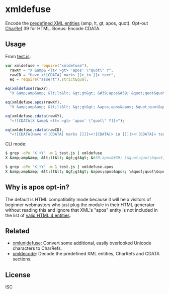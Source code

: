 ﻿
xmldefuse
=========
Encode the [predefined XML entities][xml-predent] (amp, lt, gt, apos, quot).
Opt-out [CharRef][xml-charref] 39 for HTML. Bonus: Encode CDATA.

Usage
-----
From [test.js](test.js):
```javascript
var xmldefuse = require("xmldefuse"),
  rawXY = "X &amp& <lt< >gt> 'apos' \"quot\" Y",
  rawCD = "Have <![CDATA[ marks ]]> in ]]> text",
  eq = require("assert").strictEqual;

eq(xmldefuse(rawXY),
  "X &amp;amp&amp; &lt;lt&lt; &gt;gt&gt; &#39;apos&#39; &quot;quot&quot; Y");

eq(xmldefuse.apos(rawXY),
  "X &amp;amp&amp; &lt;lt&lt; &gt;gt&gt; &apos;apos&apos; &quot;quot&quot; Y");

eq(xmldefuse.cdata(rawXY),
  "<![CDATA[X &amp& <lt< >gt> 'apos' \"quot\" Y]]>");

eq(xmldefuse.cdata(rawCD),
  "<![CDATA[Have <![CDATA[ marks ]]]]><![CDATA[> in ]]]]><![CDATA[> text]]>");
```

CLI mode:
```bash
$ grep -oPe 'X.+Y' -m 1 test.js | xmldefuse
X &amp;amp&amp; &lt;lt&lt; &gt;gt&gt; &#39;apos&#39; \&quot;quot\&quot; Y

$ grep -oPe 'X.+Y' -m 1 test.js | xmldefuse.apos
X &amp;amp&amp; &lt;lt&lt; &gt;gt&gt; &apos;apos&apos; \&quot;quot\&quot; Y
```


Why is apos opt-in?
-------------------
The default is HTML compatibility mode because it will help visitors of
beginner webmasters who just plug the module in their HTML generator without
reading this and ignore that XML's "apos" entity is not included in the
list of [valid HTML 4 entities][html-ents].


Related
-------
  * [xmlunidefuse](https://www.npmjs.com/package/xmlunidefuse):
    Convert some additional, easily overlooked Unicode characters to CharRefs.
  * [xmldecode](https://www.npmjs.com/package/xmldecode):
    Decode the predefined XML entities, CharRefs and CDATA sections.


  [html-ents]: https://www.w3.org/TR/html4/sgml/entities.html
  [xml-charref]: https://www.w3.org/TR/REC-xml/#NT-CharRef
  [xml-predent]: https://www.w3.org/TR/REC-xml/#sec-predefined-ent


License
-------
ISC

